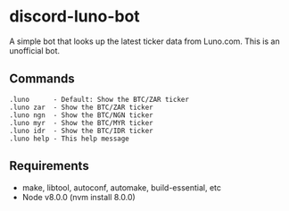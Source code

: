 # discord-luno-bot



A simple bot that looks up the latest ticker data from Luno.com. This is an unofficial bot.

## Commands

    .luno      - Default: Show the BTC/ZAR ticker
    .luno zar  - Show the BTC/ZAR ticker
    .luno ngn  - Show the BTC/NGN ticker
    .luno myr  - Show the BTC/MYR ticker
    .luno idr  - Show the BTC/IDR ticker
    .luno help - This help message

## Requirements

* make, libtool, autoconf, automake, build-essential, etc
* Node v8.0.0 (nvm install 8.0.0)
